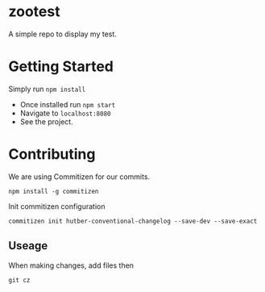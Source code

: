 # zootest
A simple repo to display my test.

# Getting Started
Simply run `npm install`

* Once installed run `npm start`
* Navigate to `localhost:8080`
* See the project.

# Contributing
We are using Commitizen for our commits.

`npm install -g commitizen`

Init commitizen configuration

`commitizen init hutber-conventional-changelog --save-dev --save-exact`

## Useage

When making changes, add files then

`git cz`


